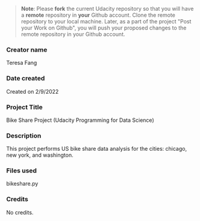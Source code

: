 >**Note**: Please **fork** the current Udacity repository so that you will have a **remote** repository in **your** Github account. Clone the remote repository to your local machine. Later, as a part of the project "Post your Work on Github", you will push your proposed changes to the remote repository in your Github account.

### Creator name
Teresa Fang

### Date created
Created on 2/9/2022

### Project Title
Bike Share Project (Udacity Programming for Data Science)

### Description
This project performs US bike share data analysis for the cities: chicago, new york, and washington.

### Files used
bikeshare.py

### Credits
No credits.
